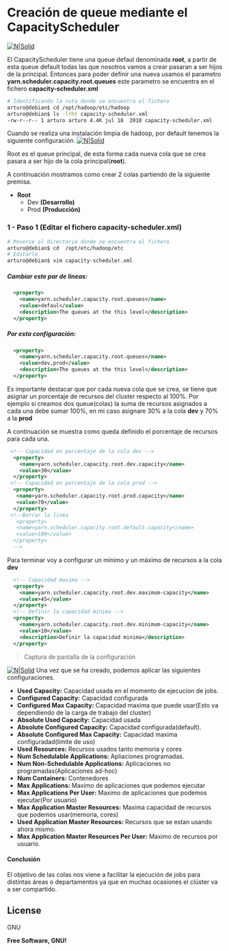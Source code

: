 # Creación de queue mediante el CapacityScheduler

[![N|Solid](https://cldup.com/dTxpPi9lDf.thumb.png)](https://nodesource.com/products/nsolid)

El CapacityScheduler tiene una queue defaul denominada **root**, a partir de esta queue default todas las que nosotros vamos a crear pasaran a ser hijos de la principal. Entonces para poder definir una nueva usamos el parametro **yarn.scheduler.capacity.root.queues** este parametro se encuentra en el fichero **capacity-scheduler.xml** 
```sh
# Identificando la ruta donde se encuentra el fichero
arturo@debian$ cd /opt/hadoop/etc/hadoop
arturo@debian$ ls -lrht capacity-scheduler.xml
-rw-r--r-- 1 arturo arturo 4.4K jul 18  2018 capacity-scheduler.xml
```
Cuando se realiza una instalación limpia de hadoop, por default tenemos la siguiente configuración. 
[![N|Solid](https://i.ibb.co/89sbqH2/hadoop-default.png)](https://nodesource.com/products/nsolid)

Root es el queue principal, de esta forma cada nueva cola que se crea pasara a ser hijo de la cola principal(**root**). 

A continuación mostramos como crear 2 colas partiendo de la siguiente premisa. 

- **Root** 
    - Dev **(Desarrollo)**
    - Prod **(Producción)**
### **1** - Paso 1 (Editar el fichero **capacity-scheduler.xml**)
```sh
# Moverse al directorio donde se encuentra el fichero
arturo@debian$ cd  /opt/etc/hadoop/etc
# Editarlo
arturo@debian$ vim capacity-scheduler.xml
```
##### Cambiar este par de lineas:
```xml
  <property>
    <name>yarn.scheduler.capacity.root.queues</name>
    <value>defaul</value>
    <description>The queues at the this level</description>
  </property>
```

##### Por esta configuración:
```xml
  <property>
    <name>yarn.scheduler.capacity.root.queues</name>
    <value>dev,prod</value>
    <description>The queues at the this level</description>
  </property>
```
Es importante destacar que por cada nueva cola que se crea, se tiene que asignar un porcentaje de recursos del cluster respecto al 100%. Por ejemplo si creamos dos queue(colas) la suma de recursos asignados a cada una debe sumar 100%,  en mi caso asignare 30% a la cola **dev** y 70% a la **prod**  

A continuación se muestra como queda definido el porcentaje de recursos para cada una. 
```xml
 <!-- Capacidad en porcentaje de la cola dev -->
  <property>
    <name>yarn.scheduler.capacity.root.dev.capacity</name>
    <value>30</value>
  </property>
 <!-- Capacidad en porcentaje de la cola prod -->
  <property>
   <name>yarn.scheduler.capacity.root.prod.capacity</name>
   <value>70</value>
  </property>
 <!--Borrar la linea
   <property>
   <name>yarn.scheduler.capacity.root.default.capacity</name>
   <value>100</value>
  </property>
  -->
```
Para terminar voy a configurar un mínimo y un máximo de recursos a la cola **dev** 
```xml
  <!-- Capacidad maxima -->
  <property>
    <name>yarn.scheduler.capacity.root.dev.maximum-capacity</name>
    <value>45</value>
  </property>
  <!-- Definir la capacidad minima -->
  <property>
    <name>yarn.scheduler.capacity.root.dev.minimum-capacity</name>
    <value>10</value>
    <description>Definir la capacidad minima</description>
  </property>
  ```
  > Captura de pantalla de la configuración
  
  [![N|Solid](https://i.ibb.co/Js9HR8G/devProd.png)](https://nodesource.com/products/nsolid)
Una vez que se ha creado, podemos aplicar las siguientes configuraciones.

- **Used Capacity:** 	Capacidad usada en el momento de ejecucion de jobs.
- **Configured Capacity:** Capacidad  configurada
- **Configured Max Capacity:** Capacidad maxima que puede usar(Esto va dependiendo de la carga de trabajo del cluster)
- **Absolute Used Capacity:** Capacidad usada 
- **Absolute Configured Capacity:** Capacidad configurada(default).
- **Absolute Configured Max Capacity:** Capacidad maxima configuradad(limite de uso)
- **Used Resources:** Recursos usados tanto memoria y cores
- **Num Schedulable Applications:** Apliaciones programadas.
- **Num Non-Schedulable Applications:** Aplicaciones no programadas(Aplicaciones ad-hoc)
- **Num Containers:** Contenedores
- **Max Applications:** Maximo de aplicaciones que podemos ejecutar
- **Max Applications Per User:** 	Maximo de aplicaciones que podemos ejecutar(Por usuario)
- **Max Application Master Resources:** 	Maxima capacidad de recursos que podemos usar(memoria, cores)
- **Used Application Master Resources:** 	Recursos que se estan usando ahora mismo.
- **Max Application Master Resources Per User:** Maximo de recursos por usuario.

#### Conclusión 

El objetivo de las colas nos viene a facilitar la ejecución de jobs para distintas áreas o departamentos ya que en muchas ocasiones el clúster va a ser compartido. 


License
----

GNU

**Free Software, GNU!**

